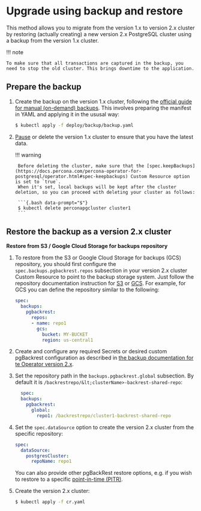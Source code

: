 # Upgrade using backup and restore

This method allows you to migrate from the version 1.x to version 2.x cluster by restoring (actually creating) a new version 2.x PostgreSQL cluster using a backup from the version 1.x cluster.

!!! note

    To make sure that all transactions are captured in the backup, you need to stop the old cluster. This brings downtime to the application.


## Prepare the backup

1. Create the backup on the version 1.x cluster, following the [official guide for manual (on-demand) backups](backups.md#making-on-demand-backup).
    This involves preparing the manifest in YAML and applying it in the ususal way:

    ```{.bash data-prompt="$"}
    $ kubectl apply -f deploy/backup/backup.yaml
    ```

2. [Pause](pause.md) or delete the version 1.x cluster to ensure that you have the latest data.
    
    
    !!! warning 
    
        Before deleting the cluster, make sure that the [spec.keepBackups](https://docs.percona.com/percona-operator-for-postgresql/operator.html#spec-keepbackups) Custom Resource option is set to `true`.
        When it's set, local backups will be kept after the cluster deletion, so you can proceed with deleting your cluster as follows:

        ```{.bash data-prompt="$"}
        $ kubectl delete perconapgcluster cluster1
        ```

## Restore the backup as a version 2.x cluster

**Restore from S3 / Google Cloud Storage for backups repository**

1. To restore from the S3 or Google Cloud Storage for backups (GCS) repository, you should first configure the `spec.backups.pgbackrest.repos`
    subsection in your version 2.x cluster Custom Resource to point to the backup storage system. Just follow the repository documentation instruction for
    [S3](backups.md#configuring-the-s3-compatible-backup-storage) or [GCS](backups.md#use-google-cloud-storage-for-backups).
    For example, for GCS you can define the repository similar to the following:

    ```yaml
    spec:
      backups:
        pgbackrest:
          repos:
          - name: repo1
            gcs:
              bucket: MY-BUCKET
              region: us-central1
    ```

2. Create and configure any required Secrets or desired custom pgBackrest configuration as described in [the backup documentation for te Operator version 2.x](backups.md).

3. Set the repository path in the `backups.pgbackrest.global` subsection. By default it is `/backrestrepo/&lt;clusterName>-backrest-shared-repo`:

    ```yaml
      spec:
      backups:
        pgbackrest:
          global:
            repo1: /backrestrepo/cluster1-backrest-shared-repo
    ```

4. Set the `spec.dataSource` option to create the version 2.x cluster from the specific repository:
 
    ```yaml
    spec:
      dataSource:
        postgresCluster:
          repoName: repo1
    ```

    You can also provide other pgBackRest restore options, e.g. if you wish to restore to a specific [point-in-time (PITR)](backups.md#restore-the-cluster-with-point-in-time-recovery).

5. Create the version 2.x cluster:

    ```{.bash data-prompt="$"}
    $ kubectl apply -f cr.yaml
    ```

